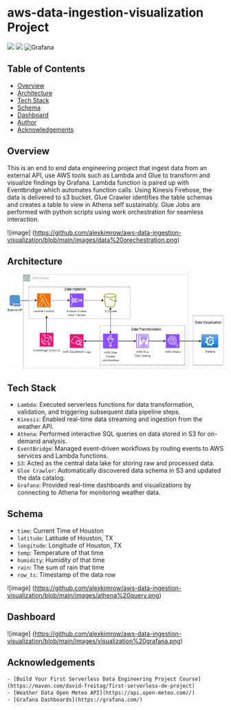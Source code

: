 # aws-data-ingestion-visualization Project

![](https://img.shields.io/badge/Amazon_AWS-FF9900?style=for-the-badge&logo=amazonaws&logoColor=white) ![](https://img.shields.io/badge/Python-FFD43B?style=for-the-badge&logo=python&logoColor=blue) ![Grafana](https://img.shields.io/badge/grafana-%23F46800.svg?style=for-the-badge&logo=grafana&logoColor=white)




## Table of Contents
- [Overview](#overview)
- [Architecture](#architecture)
- [Tech Stack](#tech-stack)
- [Schema](#schema)
- [Dashboard](#dashboard)
- [Author](#author)
- [Acknowledgements](#acknowledgements)


## Overview
This is an end to end data engineering project that ingest data from an external API, use AWS tools such as Lambda and Glue to transform and visualize findings by Grafana.
Lambda function is paired up with Eventbridge which automates function calls.
Using Kinesis Firehose, the data is delivered to s3 bucket. Glue Crawler identifies the table schemas and creates a table to view in Athena self sustainably.
Glue Jobs are performed with python scripts using work orchestration for seamless interaction.

![image] (https://github.com/alexkimrow/aws-data-ingestion-visualization/blob/main/images/data%20orechestration.png)

## Architecture
![architecture_diagram](https://github.com/alexkimrow/aws-data-ingestion-visualization/blob/main/images/Project%20Architecutre%20Diagram.png)


## Tech Stack
- `Lambda`: Executed serverless functions for data transformation, validation, and triggering subsequent data pipeline steps.
- `Kinesis`: Enabled real-time data streaming and ingestion from the weather API.
- `Athena`: Performed interactive SQL queries on data stored in S3 for on-demand analysis.
- `EventBridge`: Managed event-driven workflows by routing events to AWS services and Lambda functions.
- `S3`: Acted as the central data lake for storing raw and processed data.
- `Glue Crawler`: Automatically discovered data schema in S3 and updated the data catalog.
- `Grafana`: Provided real-time dashboards and visualizations by connecting to Athena for monitoring weather data.

## Schema
- `time`: Current Time of Houston
- `latitude`: Latitude of Houston, TX
- `longitude`: Longitude of Houston, TX
- `temp`: Temperature of that time
- `humidity`: Humidity of that time
- `rain`: The sum of rain that time
- `row_ts`: Timestamp of the data row

![image] (https://github.com/alexkimrow/aws-data-ingestion-visualization/blob/main/images/athena%20query.png)

## Dashboard
![image] (https://github.com/alexkimrow/aws-data-ingestion-visualization/blob/main/images/visualization%20grafana.png)


## Acknowledgements

    - [Build Your First Serverless Data Engineering Project Course](https://maven.com/david-freitag/first-serverless-de-project)
    - [Weather Data Open Meteo API](https://api.open-meteo.com//)
    - [Grafana Dashboards](https://grafana.com/)


